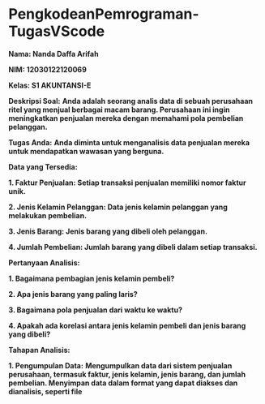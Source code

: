 # PengkodeanPemrograman-TugasVScode

**Nama: Nanda Daffa Arifah**

**NIM: 12030122120069**

**Kelas: S1 AKUNTANSI-E**

**Deskripsi Soal:**
**Anda adalah seorang analis data di sebuah perusahaan ritel yang menjual berbagai macam barang. Perusahaan ini ingin meningkatkan penjualan mereka dengan memahami pola pembelian pelanggan.**

**Tugas Anda:**
**Anda diminta untuk menganalisis data penjualan mereka untuk mendapatkan wawasan yang berguna.**

**Data yang Tersedia:**

**1. Faktur Penjualan: Setiap transaksi penjualan memiliki nomor faktur unik.**

**2. Jenis Kelamin Pelanggan: Data jenis kelamin pelanggan yang melakukan pembelian.**

**3. Jenis Barang: Jenis barang yang dibeli oleh pelanggan.**

**4. Jumlah Pembelian: Jumlah barang yang dibeli dalam setiap transaksi.**

**Pertanyaan Analisis:**

**1. Bagaimana pembagian jenis kelamin pembeli?**

**2. Apa jenis barang yang paling laris?**

**3. Bagaimana pola penjualan dari waktu ke waktu?**

**4. Apakah ada korelasi antara jenis kelamin pembeli dan jenis barang yang dibeli?**

**Tahapan Analisis:**

**1. Pengumpulan Data:**
**Mengumpulkan data dari sistem penjualan perusahaan, termasuk faktur, jenis kelamin, jenis barang, dan jumlah pembelian.
Menyimpan data dalam format yang dapat diakses dan dianalisis, seperti file**



